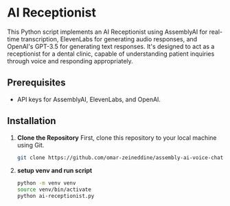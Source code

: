 # AI Receptionist

This Python script implements an AI Receptionist using AssemblyAI for real-time transcription, ElevenLabs for generating audio responses, and OpenAI's GPT-3.5 for generating text responses. It's designed to act as a receptionist for a dental clinic, capable of understanding patient inquiries through voice and responding appropriately.

## Prerequisites

- API keys for AssemblyAI, ElevenLabs, and OpenAI.

## Installation

1. **Clone the Repository**
   First, clone this repository to your local machine using Git.

   ```sh
   git clone https://github.com/omar-zeineddine/assembly-ai-voice-chat
   ```

2. **setup venv and run script**
   ```sh
   python -m venv venv
   source venv/bin/activate
   python ai-receptionist.py
   ```
